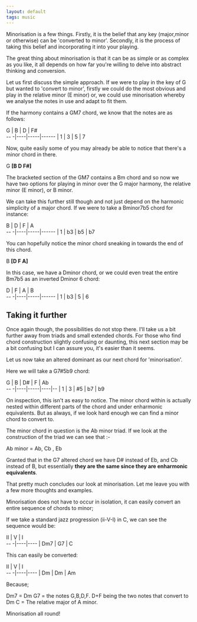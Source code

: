 ```yaml
---
layout: default
tags: music
---
```


Minorisation is a few things. Firstly, it is the belief that any key (major,minor or otherwise) can be 'converted to minor'. Secondly, it is the process of taking this belief and incorporating it into your playing.

The great thing about minorisation is that it can be as simple or as complex as you like, it all depends on how far you're willing to delve into abstract thinking and conversion.

Let us first discuss the simple approach.
If we were to play in the key of G but wanted to 'convert to minor', firstly we could do the most obvious and play in the relative minor (E minor) or, we could use minorisation whereby we analyse the notes in use and adapt to fit them.

If the harmony contains a GM7 chord, we know that the notes are as follows:

G  | B  | D    | F#     
-- -|----|-----|------
|  1 | 3  | 5   | 7

Now, quite easily some of you may already be able to notice that there's a minor chord in there.

G **[B D F#]**

The bracketed section of the GM7 contains a Bm chord and so now we have two options for playing in minor over the G major harmony, the relative minor (E minor), or B minor.

We can take this further still though and not just depend on the harmonic simplicity of a major chord. If we were to take a Bminor7b5 chord for instance:

B  | D  | F    | A     
-- -|----|-----|------
|  1 | b3  | b5   | b7

You can hopefully notice the minor chord sneaking in towards the end of this chord.

B **[D F A]**

In this case, we have a Dminor chord, or we could even treat the entire Bm7b5 as an inverted Dminor 6 chord:

D  | F  | A    | B     
-- -|----|-----|------
|  1 | b3  | 5   | 6

## Taking it further
Once again though, the possibilities do not stop there. I'll take us a bit further away from triads and small extended chords. For those who find chord construction slightly confusing or daunting, this next section may be a bit confusing but I can assure you, it's easier than it seems.

Let us now take an altered dominant as our next chord for 'minorisation'.

Here we will take a G7#5b9 chord:

G  | B  | D#    | F | Ab     
-- -|----|-----|----|--
|  1 | 3  | #5   | b7   | b9

On inspection, this isn't as easy to notice. The minor chord within is actually nested within different parts of the chord and under enharmonic equivalents. But as always, if we look hard enough we can find a minor chord to convert to.

The minor chord in question is the Ab minor triad. 
If we look at the construction of the triad we can see that :-

Ab minor = Ab, Cb , Eb

Granted that in the G7 altered chord we have D# instead of Eb, and Cb instead of B, but essentially **they are the same since they are enharmonic equivalents**.

That pretty much concludes our look at minorisation. Let me leave you with a few more thoughts and examples.

Minorisation does not have to occur in isolation, it can easily convert an entire sequence of chords to minor;

If we take a standard jazz progression (ii-V-I) in C, we can see the sequence would be:

II  | V  | I      
-- -|----|----
|  Dm7 | G7  | C  


This can easily be converted:

II  | V  | I      
-- -|----|----
|  Dm | Dm  | Am  

Because;

Dm7 = Dm
G7 = the notes G,B,D,F. D+F being the two notes that convert to Dm
C = The relative major of A minor.

Minorisation all round!

